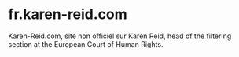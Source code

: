 # fr.karen-reid.com
Karen-Reid.com, site non officiel sur Karen Reid, head of the filtering section at the European Court of Human Rights.
